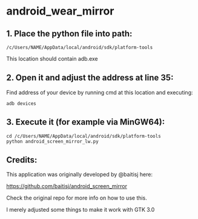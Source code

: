 # android_wear_mirror

## 1. Place the python file into path:

`/c/Users/NAME/AppData/local/android/sdk/platform-tools`

This location should contain adb.exe

## 2. Open it and adjust the address at line 35:

Find address of your device by running cmd at this location and executing:

`adb devices`

## 3. Execute it (for example via MinGW64):
```
cd /c/Users/NAME/AppData/local/android/sdk/platform-tools
python android_screen_mirror_lw.py
```


## Credits:

This application was originally developed by @baitisj here: 

https://github.com/baitisj/android_screen_mirror

Check the original repo for more info on how to use this.

I merely adjusted some things to make it work with GTK 3.0
